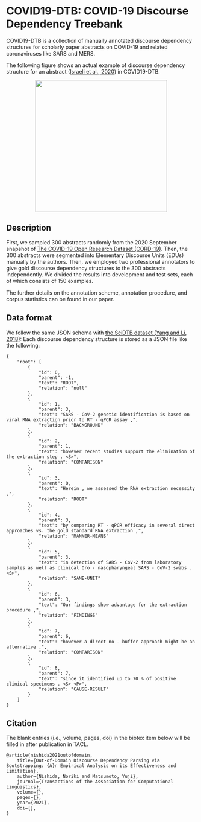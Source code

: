 # COVID19-DTB: COVID-19 Discourse Dependency Treebank

COVID19-DTB is a collection of manually annotated discourse dependency structures for scholarly paper abstracts on COVID-19 and related coronaviruses like SARS and MERS.

The following figure shows an actual example of discourse dependency structure for an abstract ([Israeli et al., 2020](https://doi.org/10.1101/2020.06.10.144196)) in COVID19-DTB.

<p align="center">
<img src="https://norikinishida.github.io/tools/discdep/images/045_figure020.png" width="350">
</p>

## Description

First, we sampled 300 abstracts randomly from the 2020 September snapshot of [The COVID-19 Open Research Dataset (CORD-19)](https://allenai.org/data/cord-19).
Then, the 300 abstracts were segmented into Elementary Discourse Units (EDUs) manually by the authors.
Then, we employed two professional annotators to give gold discourse dependency structures to the 300 abstracts independently.
We divided the results into development and test sets, each of which consists of 150 examples.

The further details on the annotation scheme, annotation procedure, and corpus statistics can be found in our paper.

## Data format

We follow the same JSON schema with [the SciDTB dataset (Yang and Li, 2018)](https://aclanthology.org/P18-2071): Each discourse dependency structure is stored as a JSON file like the following:

```
{
    "root": [
        {
            "id": 0,
            "parent": -1,
            "text": "ROOT",
            "relation": "null"
        },
        {
            "id": 1,
            "parent": 3,
            "text": "SARS - CoV-2 genetic identification is based on viral RNA extraction prior to RT - qPCR assay ,",
            "relation": "BACKGROUND"
        },
        {
            "id": 2,
            "parent": 1,
            "text": "however recent studies support the elimination of the extraction step . <S>",
            "relation": "COMPARISON"
        },
        {
            "id": 3,
            "parent": 0,
            "text": "Herein , we assessed the RNA extraction necessity ,",
            "relation": "ROOT"
        },
        {
            "id": 4,
            "parent": 3,
            "text": "by comparing RT - qPCR efficacy in several direct approaches vs. the gold standard RNA extraction ,",
            "relation": "MANNER-MEANS"
        },
        {
            "id": 5,
            "parent": 3,
            "text": "in detection of SARS - CoV-2 from laboratory samples as well as clinical Oro - nasopharyngeal SARS - CoV-2 swabs . <S>",
            "relation": "SAME-UNIT"
        },
        {
            "id": 6,
            "parent": 3,
            "text": "Our findings show advantage for the extraction procedure ,",
            "relation": "FINDINGS"
        },
        {
            "id": 7,
            "parent": 6,
            "text": "however a direct no - buffer approach might be an alternative ,",
            "relation": "COMPARISON"
        },
        {
            "id": 8,
            "parent": 7,
            "text": "since it identified up to 70 % of positive clinical specimens . <S> <P>",
            "relation": "CAUSE-RESULT"
        }
    ]
}
```

## Citation

The blank entries (i.e., volume, pages, doi) in the bibtex item below will be filled in after publication in TACL.

```
@article{nishida2021outofdomain,
    title={Out-of-Domain Discourse Dependency Parsing via Bootstrapping: {A}n Empirical Analysis on its Effectiveness and Limitation},
    author={Nishida, Noriki and Matsumoto, Yuji},
    journal={Transactions of the Association for Computational Linguistics},
    volume={},
    pages={},
    year={2021},
    doi={},
}
```
